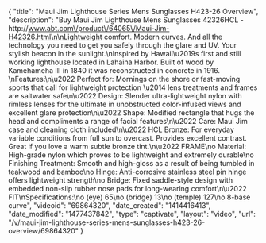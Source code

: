 {
    "title": "Maui Jim Lighthouse Series Mens Sunglasses H423-26 Overview",
    "description": "Buy Maui Jim Lighthouse Mens Sunglasses 42326HCL - http:\/\/www.abt.com\/product\/64065\/Maui-Jim-H42326.html\n\nLightweight comfort. Modern curves. And all the technology you need to get you safely through the glare and UV. Your stylish beacon in the sunlight.\nInspired by Hawaii\u2019s first and still working lighthouse located in Lahaina Harbor. Built of wood by Kamehameha III in 1840 it was reconstructed in concrete in 1916. \nFeatures:\n\u2022 Perfect for: Mornings on the shore or fast-moving sports that call for lightweight protection \u2014 lens treatments and frames are saltwater safe\n\u2022 Design: Slender ultra-lightweight nylon with rimless lenses for the ultimate in unobstructed color-infused views and excellent glare protection\n\u2022 Shape: Modified rectangle that hugs the head and compliments a range of facial features\n\u2022 Care: Maui Jim case and cleaning cloth included\n\u2022 HCL Bronze: For everyday variable conditions from full sun to overcast. Provides excellent contrast. Great if you love a warm subtle bronze tint.\n\u2022 FRAME\no Material: High-grade nylon which proves to be lightweight and extremely durable\no Finishing Treatment: Smooth and high-gloss as a result of being tumbled in teakwood and bamboo\no Hinge: Anti-corrosive stainless steel pin hinge offers lightweight strength\no Bridge: Fixed saddle-style design with embedded non-slip rubber nose pads for long-wearing comfort\n\u2022 FIT\nSpecifications:\no (eye) 65\no (bridge) 13\no (temple) 127\no 8-base curve",
    "videoid": "69864320",
    "date_created": "1414416413",
    "date_modified": "1477437842",
    "type": "captivate",
    "layout": "video",
    "url": "\/v\/maui-jim-lighthouse-series-mens-sunglasses-h423-26-overview\/69864320"
}